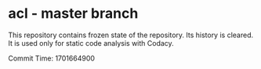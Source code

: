 # acl - master branch

This repository contains frozen state of the repository.
Its history is cleared. It is used only for static code
analysis with Codacy.

Commit Time: 1701664900